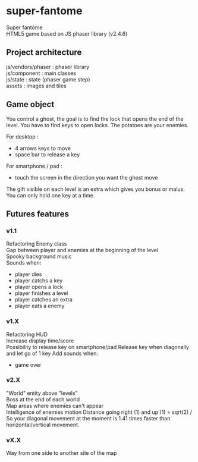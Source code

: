 # super-fantome
Super fantôme  
HTML5 game based on JS phaser library (v2.4.6)

## Project architecture
js/vendors/phaser : phaser library  
js/component : main classes  
js/state : state (phaser game step)  
assets : images and tiles

## Game object
You control a ghost, the goal is to find the lock that opens the end of the level. You have to find keys to open locks.
The potatoes are your enemies.

For desktop :
- 4 arrows keys to move
- space bar to release a key

For smartphone / pad :
- touch the screen in the direction you want the ghost move

The gift visible on each level is an extra which gives you bonus or malus.  
You can only hold one key at a time.

## Futures features
### v1.1
Refactoring Enemy class  
Gap between player and enemies at the beginning of the level    
Spooky background music  
Sounds when:
- player dies
- player catchs a key
- player opens a lock
- player finishes a level
- player catches an extra
- player eats a enemy

### v1.X
Refactoring HUD  
Increase display time/score    
Possibility to release key on smartphone/pad
Release key when diagonally and let go of 1 key
Add sounds when:
- game over

### v2.X
"World" entity above "levels"  
Boss at the end of each world  
Map areas where enemies can't appear  
Intelligence of enemies motion
Distance going right (1) and up (1) = sqrt(2)  / So your diagonal movement at the moment is 1.41 times faster than horizontal/vertical movement.

### vX.X
Way from one side to another site of the map
